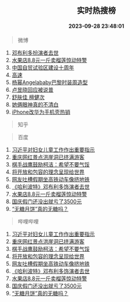 <div align="center"><h2>实时热搜榜</h2><h4>2023-09-28 23:48:01</h4></div>

> 微博  

1. [邓布利多扮演者去世](https://s.weibo.com/weibo?q=%23%E9%82%93%E5%B8%83%E5%88%A9%E5%A4%9A%E6%89%AE%E6%BC%94%E8%80%85%E5%8E%BB%E4%B8%96%23&t=31&band_rank=1&Refer=top)<br />
2. [水果店8.8元一斤卖榴莲惊动特警](https://s.weibo.com/weibo?q=%23%E6%B0%B4%E6%9E%9C%E5%BA%978.8%E5%85%83%E4%B8%80%E6%96%A4%E5%8D%96%E6%A6%B4%E8%8E%B2%E6%83%8A%E5%8A%A8%E7%89%B9%E8%AD%A6%23&t=31&band_rank=2&Refer=top)<br />
3. [中国自贸试验区建设十周年](https://s.weibo.com/weibo?q=%23%E4%B8%AD%E5%9B%BD%E8%87%AA%E8%B4%B8%E8%AF%95%E9%AA%8C%E5%8C%BA%E5%BB%BA%E8%AE%BE%E5%8D%81%E5%91%A8%E5%B9%B4%23&t=31&band_rank=3&Refer=top)<br />
4. [高速](https://s.weibo.com/weibo?q=%E9%AB%98%E9%80%9F&t=31&band_rank=4&Refer=top)<br />
5. [杨幂Angelababy巴黎时装周造型](https://s.weibo.com/weibo?q=%23%E6%9D%A8%E5%B9%82Angelababy%E5%B7%B4%E9%BB%8E%E6%97%B6%E8%A3%85%E5%91%A8%E9%80%A0%E5%9E%8B%23&t=31&band_rank=5&Refer=top)<br />
6. [卢昱晓回应被说普](https://s.weibo.com/weibo?q=%23%E5%8D%A2%E6%98%B1%E6%99%93%E5%9B%9E%E5%BA%94%E8%A2%AB%E8%AF%B4%E6%99%AE%23&t=31&band_rank=6&Refer=top)<br />
7. [舒肤佳 檀健次](https://s.weibo.com/weibo?q=%E8%88%92%E8%82%A4%E4%BD%B3%20%E6%AA%80%E5%81%A5%E6%AC%A1&t=31&band_rank=7&Refer=top)<br />
8. [她俩眼神真的不清白](https://s.weibo.com/weibo?q=%23%E5%A5%B9%E4%BF%A9%E7%9C%BC%E7%A5%9E%E7%9C%9F%E7%9A%84%E4%B8%8D%E6%B8%85%E7%99%BD%23&t=31&band_rank=8&Refer=top)<br />
9. [iPhone改华为手机壳热销](https://s.weibo.com/weibo?q=%23iPhone%E6%94%B9%E5%8D%8E%E4%B8%BA%E6%89%8B%E6%9C%BA%E5%A3%B3%E7%83%AD%E9%94%80%23&t=31&band_rank=9&Refer=top)<br />

> 知乎  


> 百度  

1. [习近平对妇女儿童工作作出重要指示](https://www.baidu.com/s?wd=%E4%B9%A0%E8%BF%91%E5%B9%B3%E5%AF%B9%E5%A6%87%E5%A5%B3%E5%84%BF%E7%AB%A5%E5%B7%A5%E4%BD%9C%E4%BD%9C%E5%87%BA%E9%87%8D%E8%A6%81%E6%8C%87%E7%A4%BA&sa=fyb_news&rsv_dl=fyb_news)<br />
2. [重庆网红景点洪崖洞已挤满游客](https://www.baidu.com/s?wd=%E9%87%8D%E5%BA%86%E7%BD%91%E7%BA%A2%E6%99%AF%E7%82%B9%E6%B4%AA%E5%B4%96%E6%B4%9E%E5%B7%B2%E6%8C%A4%E6%BB%A1%E6%B8%B8%E5%AE%A2&sa=fyb_news&rsv_dl=fyb_news)<br />
3. [棋手战鹰鼓励柯洁：希望不要气馁](https://www.baidu.com/s?wd=%E6%A3%8B%E6%89%8B%E6%88%98%E9%B9%B0%E9%BC%93%E5%8A%B1%E6%9F%AF%E6%B4%81%EF%BC%9A%E5%B8%8C%E6%9C%9B%E4%B8%8D%E8%A6%81%E6%B0%94%E9%A6%81&sa=fyb_news&rsv_dl=fyb_news)<br />
4. [将开放和包容的理念呈现给世界](https://www.baidu.com/s?wd=%E5%B0%86%E5%BC%80%E6%94%BE%E5%92%8C%E5%8C%85%E5%AE%B9%E7%9A%84%E7%90%86%E5%BF%B5%E5%91%88%E7%8E%B0%E7%BB%99%E4%B8%96%E7%95%8C&sa=fyb_news&rsv_dl=fyb_news)<br />
5. [网友吐槽假期坐高铁动车像挤地铁](https://www.baidu.com/s?wd=%E7%BD%91%E5%8F%8B%E5%90%90%E6%A7%BD%E5%81%87%E6%9C%9F%E5%9D%90%E9%AB%98%E9%93%81%E5%8A%A8%E8%BD%A6%E5%83%8F%E6%8C%A4%E5%9C%B0%E9%93%81&sa=fyb_news&rsv_dl=fyb_news)<br />
6. [《哈利波特》邓布利多饰演者去世](https://www.baidu.com/s?wd=%E3%80%8A%E5%93%88%E5%88%A9%E6%B3%A2%E7%89%B9%E3%80%8B%E9%82%93%E5%B8%83%E5%88%A9%E5%A4%9A%E9%A5%B0%E6%BC%94%E8%80%85%E5%8E%BB%E4%B8%96&sa=fyb_news&rsv_dl=fyb_news)<br />
7. [水果店8.8元一斤卖榴莲惊动特警](https://www.baidu.com/s?wd=%E6%B0%B4%E6%9E%9C%E5%BA%978.8%E5%85%83%E4%B8%80%E6%96%A4%E5%8D%96%E6%A6%B4%E8%8E%B2%E6%83%8A%E5%8A%A8%E7%89%B9%E8%AD%A6&sa=fyb_news&rsv_dl=fyb_news)<br />
8. [国庆假门还没出就亏了3500元](https://www.baidu.com/s?wd=%E5%9B%BD%E5%BA%86%E5%81%87%E9%97%A8%E8%BF%98%E6%B2%A1%E5%87%BA%E5%B0%B1%E4%BA%8F%E4%BA%863500%E5%85%83&sa=fyb_news&rsv_dl=fyb_news)<br />
9. [“无糖月饼”真的无糖吗？](https://www.baidu.com/s?wd=%E2%80%9C%E6%97%A0%E7%B3%96%E6%9C%88%E9%A5%BC%E2%80%9D%E7%9C%9F%E7%9A%84%E6%97%A0%E7%B3%96%E5%90%97%EF%BC%9F&sa=fyb_news&rsv_dl=fyb_news)<br />

> 哔哩哔哩  

1. [习近平对妇女儿童工作作出重要指示](https://www.baidu.com/s?wd=%E4%B9%A0%E8%BF%91%E5%B9%B3%E5%AF%B9%E5%A6%87%E5%A5%B3%E5%84%BF%E7%AB%A5%E5%B7%A5%E4%BD%9C%E4%BD%9C%E5%87%BA%E9%87%8D%E8%A6%81%E6%8C%87%E7%A4%BA&sa=fyb_news&rsv_dl=fyb_news)<br />
2. [重庆网红景点洪崖洞已挤满游客](https://www.baidu.com/s?wd=%E9%87%8D%E5%BA%86%E7%BD%91%E7%BA%A2%E6%99%AF%E7%82%B9%E6%B4%AA%E5%B4%96%E6%B4%9E%E5%B7%B2%E6%8C%A4%E6%BB%A1%E6%B8%B8%E5%AE%A2&sa=fyb_news&rsv_dl=fyb_news)<br />
3. [棋手战鹰鼓励柯洁：希望不要气馁](https://www.baidu.com/s?wd=%E6%A3%8B%E6%89%8B%E6%88%98%E9%B9%B0%E9%BC%93%E5%8A%B1%E6%9F%AF%E6%B4%81%EF%BC%9A%E5%B8%8C%E6%9C%9B%E4%B8%8D%E8%A6%81%E6%B0%94%E9%A6%81&sa=fyb_news&rsv_dl=fyb_news)<br />
4. [将开放和包容的理念呈现给世界](https://www.baidu.com/s?wd=%E5%B0%86%E5%BC%80%E6%94%BE%E5%92%8C%E5%8C%85%E5%AE%B9%E7%9A%84%E7%90%86%E5%BF%B5%E5%91%88%E7%8E%B0%E7%BB%99%E4%B8%96%E7%95%8C&sa=fyb_news&rsv_dl=fyb_news)<br />
5. [网友吐槽假期坐高铁动车像挤地铁](https://www.baidu.com/s?wd=%E7%BD%91%E5%8F%8B%E5%90%90%E6%A7%BD%E5%81%87%E6%9C%9F%E5%9D%90%E9%AB%98%E9%93%81%E5%8A%A8%E8%BD%A6%E5%83%8F%E6%8C%A4%E5%9C%B0%E9%93%81&sa=fyb_news&rsv_dl=fyb_news)<br />
6. [《哈利波特》邓布利多饰演者去世](https://www.baidu.com/s?wd=%E3%80%8A%E5%93%88%E5%88%A9%E6%B3%A2%E7%89%B9%E3%80%8B%E9%82%93%E5%B8%83%E5%88%A9%E5%A4%9A%E9%A5%B0%E6%BC%94%E8%80%85%E5%8E%BB%E4%B8%96&sa=fyb_news&rsv_dl=fyb_news)<br />
7. [水果店8.8元一斤卖榴莲惊动特警](https://www.baidu.com/s?wd=%E6%B0%B4%E6%9E%9C%E5%BA%978.8%E5%85%83%E4%B8%80%E6%96%A4%E5%8D%96%E6%A6%B4%E8%8E%B2%E6%83%8A%E5%8A%A8%E7%89%B9%E8%AD%A6&sa=fyb_news&rsv_dl=fyb_news)<br />
8. [国庆假门还没出就亏了3500元](https://www.baidu.com/s?wd=%E5%9B%BD%E5%BA%86%E5%81%87%E9%97%A8%E8%BF%98%E6%B2%A1%E5%87%BA%E5%B0%B1%E4%BA%8F%E4%BA%863500%E5%85%83&sa=fyb_news&rsv_dl=fyb_news)<br />
9. [“无糖月饼”真的无糖吗？](https://www.baidu.com/s?wd=%E2%80%9C%E6%97%A0%E7%B3%96%E6%9C%88%E9%A5%BC%E2%80%9D%E7%9C%9F%E7%9A%84%E6%97%A0%E7%B3%96%E5%90%97%EF%BC%9F&sa=fyb_news&rsv_dl=fyb_news)<br />

